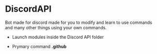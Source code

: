 # DiscordAPI
Bot made for discord made for you to modify and learn to use commands and many other things using your own commands.

- Launch modules inside the Discord API folder

- Prymary command **.github**
